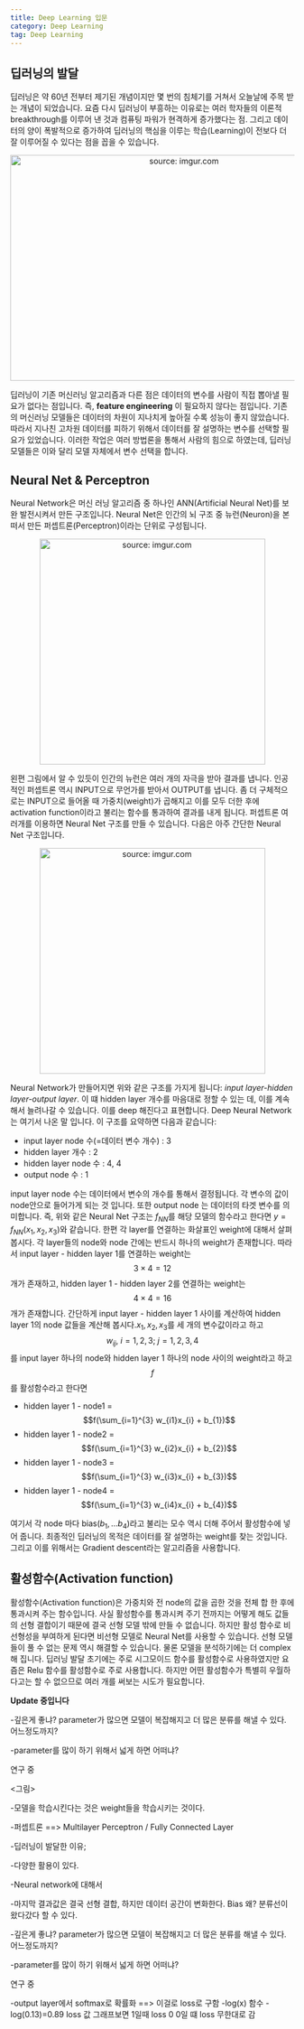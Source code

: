 ```yaml
---
title: Deep Learning 입문
category: Deep Learning
tag: Deep Learning
---
```


## 딥러닝의 발달

딥러닝은 약 60년 전부터 제기된 개념이지만 몇 번의 침체기를 거쳐서 오늘날에 주목 받는 개념이 되었습니다. 요즘 다시 딥러닝이 부흥하는 이유로는 여러 학자들의 이론적 breakthrough를 이루어 낸 것과 컴퓨팅 파워가 현격하게 증가했다는 점. 그리고 데이터의 양이 폭발적으로 증가하여 딥러닝의 핵심을 이루는 학습(Learning)이 전보다 더 잘 이루어질 수 있다는 점을 꼽을 수 있습니다.

<center><a href="https://imgur.com/TsuQ0Vx"><img src="https://i.imgur.com/TsuQ0Vx.jpg" width="600px" height="400px" title="source: imgur.com" /></a></center>

딥러닝이 기존 머신러닝 알고리즘과 다른 점은 데이터의 변수를 사람이 직접 뽑아낼 필요가 없다는 점입니다. 즉, **feature engineering** 이 필요하지 않다는 점입니다. 기존의 머신러닝 모델들은 데이터의 차원이 지나치게 높아질 수록 성능이 좋지 않았습니다. 따라서 지나친 고차원 데이터를 피하기 위해서 데이터를 잘 설명하는 변수를 선택할 필요가 있었습니다. 이러한 작업은 여러 방법론을 통해서 사람의 힘으로 하였는데, 딥러닝 모델들은 이와 달리 모델 자체에서 변수 선택을 합니다.

## Neural Net & Perceptron

Neural Network은 머신 러닝 알고리즘 중 하나인 ANN(Artificial Neural Net)를 보완 발전시켜서 만든 구조입니다. Neural Net은 인간의 뇌 구조 중 뉴런(Neuron)을 본떠서 만든 퍼셉트론(Perceptron)이라는 단위로 구성됩니다.

<center><a href="https://imgur.com/1AvWf1e"><img src="https://i.imgur.com/1AvWf1e.png" width="400px" height="400px" title="source: imgur.com" /></a></center>

왼편 그림에서 알 수 있듯이 인간의 뉴런은 여러 개의 자극을 받아 결과를 냅니다. 인공적인 퍼셉트론 역시 INPUT으로 무언가를 받아서 OUTPUT를 냅니다. 좀 더 구체적으로는 INPUT으로 들어올 때 가중치(weight)가 곱해지고 이를 모두 더한 후에 activation function이라고 불리는 함수를 통과하여 결과를 내게 됩니다. 퍼셉트론 여러개를 이용하면 Neural Net 구조를 만들 수 있습니다. 다음은 아주 간단한 Neural Net 구조입니다.

<center><a href="https://imgur.com/R6MxuaL"><img src="https://i.imgur.com/R6MxuaL.png" width="400px" height="400px" title="source: imgur.com" /></a></center>

Neural Network가 만들어지면 위와 같은 구조를 가지게 됩니다: *input layer-hidden layer-output layer*. 이 떄 hidden layer 개수를 마음대로 정할 수 있는 데, 이를 계속해서 늘려나갈 수 있습니다.  이를 deep 해진다고 표현합니다. Deep Neural Network는 여기서 나온 말 입니다. 이 구조를 요약하면 다음과 같습니다:

- input layer node 수(=데이터 변수 개수) : 3
- hidden layer 개수 : 2
- hidden layer node 수 : 4, 4
- output node 수 : 1

input layer node 수는 데이터에서 변수의 개수를 통해서 결정됩니다. 각 변수의 값이 node안으로 들어가게 되는 것 입니다.  또한 output node 는 데이터의 타겟 변수를 의미합니다. 즉, 위와 같은 Neural Net 구조는 $f_{NN}$를 해당 모델의 함수라고 한다면 $y = f_{NN}(x_{1}, x_{2}, x_{3})$와 같습니다. 한편 각 layer를 연결하는 화살표인 weight에 대해서 살펴봅시다. 각 layer들의 node와 node 간에는 반드시 하나의 weight가 존재합니다. 따라서 input layer - hidden layer 1를 연결하는 weight는 $$3 \times 4 = 12$$개가 존재하고, hidden layer 1 - hidden layer 2를 연결하는 weight는 $$4 \times 4 = 16$$개가 존재합니다. 간단하게 input layer - hidden layer 1 사이를 계산하여 hidden layer 1의 node 값들을 계산해 봅시다.$x_{1}, x_{2}, x_{3}$를 세 개의 변수값이라고 하고 $$w_{ij}, \ i=1,2,3; \ j=1,2,3,4$$를 input layer 하나의 node와 hidden layer 1 하나의 node 사이의 weight라고 하고 $$f$$를 활성함수라고 한다면

- hidden layer 1 - node1 = $$f(\sum_{i=1}^{3} w_{i1}x_{i} + b_{1})$$
- hidden layer 1 - node2 = $$f(\sum_{i=1}^{3} w_{i2}x_{i} + b_{2})$$
- hidden layer 1 - node3 = $$f(\sum_{i=1}^{3} w_{i3}x_{i} + b_{3})$$
- hidden layer 1 - node4 = $$f(\sum_{i=1}^{3} w_{i4}x_{i} + b_{4})$$

여기서 각 node 마다 bias($b_{1},...b_{4}$)라고 불리는 모수 역시 더해 주어서 활성함수에 넣어 줍니다. 최종적인 딥러닝의 목적은 데이터를 잘 설명하는 weight를 찾는 것입니다. 그리고 이를 위해서는 Gradient descent라는 알고리즘을 사용합니다.

## 활성함수(Activation function)

활성함수(Activation function)은 가중치와 전 node의 값을 곱한 것을 전체 합 한 후에 통과시켜 주는 함수입니다. 사실 활성함수를 통과시켜 주기 전까지는 어떻게 해도 값들의 선형 결합이기 때문에 결국 선형 모델 밖에 만들 수 없습니다. 하지만 활성 함수로 비선형성을 부여하게 된다면 비선형 모델로 Neural Net를 사용할 수 있습니다. 선형 모델들이 풀 수 없는 문제 역시 해결할 수 있습니다. 물론 모델을 분석하기에는 더 complex해 집니다. 딥러닝 발달 초기에는 주로 시그모이드 함수를 활성함수로 사용하였지만 요즘은 Relu 함수를 활성함수로 주로 사용합니다. 하지만 어떤 활성함수가 특별히 우월하다고는 할 수 없으므로 여러 개를 써보는 시도가 필요합니다. 

**Update 중입니다**

-깊은게 좋냐?
parameter가 많으면 모델이 복잡해지고 더 많은 분류를 해낼 수 있다.
어느정도까지?

-parameter를 많이 하기 위해서 넓게 하면 어떠냐?

연구 중

<그림>

-모델을 학습시킨다는 것은 weight들을 학습시키는 것이다.

-퍼셉트론 ==> Multilayer Perceptron / Fully Connected Layer

-딥러닝이 발달한 이유;

-다양한 활용이 있다.

-Neural network에 대해서


-마지막 결과값은 결국 선형 결합, 하지만 데이터 공간이 변화한다.
 Bias 왜? 분류선이 왔다갔다 할 수 있다.

-깊은게 좋냐?
parameter가 많으면 모델이 복잡해지고 더 많은 분류를 해낼 수 있다.
어느정도까지?

-parameter를 많이 하기 위해서 넓게 하면 어떠냐?

연구 중

-output layer에서 softmax로 확률화
==> 이걸로 loss로 구함
-log(x) 함수
-log(0.13)=0.89 loss 값 그래프보면 1일때 loss 0 0일 떄 loss 무한대로 감
